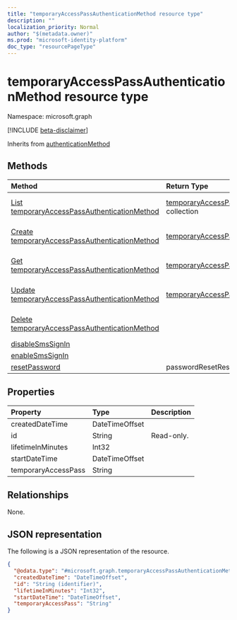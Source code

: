 ```yaml
---
title: "temporaryAccessPassAuthenticationMethod resource type"
description: ""
localization_priority: Normal
author: "$(metadata.owner)"
ms.prod: "microsoft-identity-platform"
doc_type: "resourcePageType"
---
```


# temporaryAccessPassAuthenticationMethod resource type

Namespace: microsoft.graph

[!INCLUDE [beta-disclaimer](../../includes/beta-disclaimer.md)]

Inherits from [authenticationMethod](authenticationmethod.md)

## Methods

| Method                                                                                                     | Return Type                                                                                      | Description                                                                            |
| :--------------------------------------------------------------------------------------------------------- | :----------------------------------------------------------------------------------------------- | :------------------------------------------------------------------------------------- |
| [List temporaryAccessPassAuthenticationMethod](../api/temporaryaccesspassauthenticationmethod-list.md)     | [temporaryAccessPassAuthenticationMethod](temporaryAccessPassAuthenticationMethod.md) collection | List properties and relationships of a temporaryAccessPassAuthenticationMethod object. |
| [Create temporaryAccessPassAuthenticationMethod](../api/temporaryaccesspassauthenticationmethod-create.md) | [temporaryAccessPassAuthenticationMethod](temporaryAccessPassAuthenticationMethod.md)            | Create a new temporaryAccessPassAuthenticationMethod object.                           |
| [Get temporaryAccessPassAuthenticationMethod](../api/temporaryaccesspassauthenticationmethod-get.md)       | [temporaryAccessPassAuthenticationMethod](temporaryAccessPassAuthenticationMethod.md)            | Read properties and relationships of a temporaryAccessPassAuthenticationMethod object. |
| [Update temporaryAccessPassAuthenticationMethod](../api/temporaryaccesspassauthenticationmethod-update.md) | [temporaryAccessPassAuthenticationMethod](temporaryAccessPassAuthenticationMethod.md)            | Update the properties of a temporaryAccessPassAuthenticationMethod object.             |
| [Delete temporaryAccessPassAuthenticationMethod](../api/temporaryaccesspassauthenticationmethod-delete.md) |                                                                                                  | Delete a temporaryAccessPassAuthenticationMethod object.                               |
| [disableSmsSignIn](../api/temporaryaccesspassauthenticationmethod-disableSmsSignIn.md)                     |                                                                                                  |                                                                                        |
| [enableSmsSignIn](../api/temporaryaccesspassauthenticationmethod-enableSmsSignIn.md)                       |                                                                                                  |                                                                                        |
| [resetPassword](../api/temporaryaccesspassauthenticationmethod-resetPassword.md)                           | passwordResetResponse                                                                            |                                                                                        |

## Properties

| Property            | Type           | Description |
| :------------------ | :------------- | :---------- |
| createdDateTime     | DateTimeOffset |             |
| id                  | String         | Read-only.  |
| lifetimeInMinutes   | Int32          |             |
| startDateTime       | DateTimeOffset |             |
| temporaryAccessPass | String         |             |

## Relationships

None.

## JSON representation

The following is a JSON representation of the resource.

<!-- {
  "blockType": "resource",
  "keyProperty": "id",
  "@odata.type": "microsoft.graph.temporaryAccessPassAuthenticationMethod",
  "baseType": "microsoft.graph.authenticationMethod",
  "openType": False
}
-->

```json
{
  "@odata.type": "#microsoft.graph.temporaryAccessPassAuthenticationMethod",
  "createdDateTime": "DateTimeOffset",
  "id": "String (identifier)",
  "lifetimeInMinutes": "Int32",
  "startDateTime": "DateTimeOffset",
  "temporaryAccessPass": "String"
}
```
